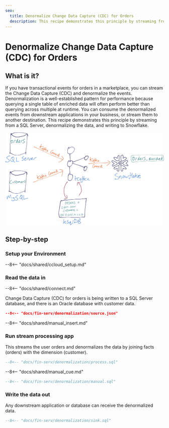 ```yaml
---
seo:
  title: Denormalize Change Data Capture (CDC) for Orders
  description: This recipe demonstrates this principle by streaming from a SQL Server, denormalizing the data, and writing to Snowflake.
---
```


# Denormalize Change Data Capture (CDC) for Orders

## What is it?

If you have transactional events for orders in a marketplace, you can stream the Change Data Capture (CDC) and denormalize the events.
Denormalization is a well-established pattern for performance because querying a single table of enriched data will often perform better than querying across multiple at runtime.
You can consume the denormalized events from  downstream applications in your business, or stream them to another destination.
This recipe demonstrates this principle by streaming from a SQL Server, denormalizing the data, and writing to Snowflake.

![denormalized](../../img/denormalized-data.png)

## Step-by-step

### Setup your Environment

--8<-- "docs/shared/ccloud_setup.md"

### Read the data in

--8<-- "docs/shared/connect.md"

Change Data Capture (CDC) for orders is being written to a SQL Server database, and there is an Oracle database with customer data.

```json
--8<-- "docs/fin-serv/denormalization/source.json"
```

--8<-- "docs/shared/manual_insert.md"

### Run stream processing app

This streams the user orders and denormalizes the data by joining facts (orders) with the dimension (customer).

```sql
--8<-- "docs/fin-serv/denormalization/process.sql"
```

--8<-- "docs/shared/manual_cue.md"

```sql
--8<-- "docs/fin-serv/denormalization/manual.sql"
```

### Write the data out

Any downstream application or database can receive the denormalized data.

```sql
--8<-- "docs/fin-serv/denormalization/sink.sql"
```
